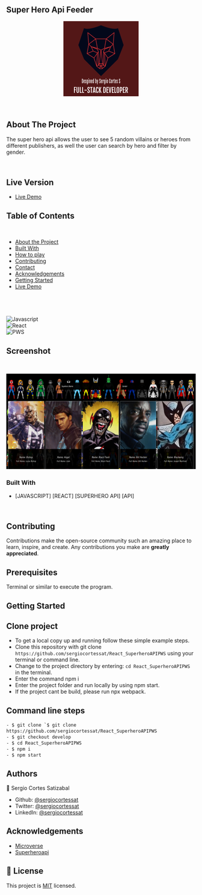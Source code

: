 ## Super Hero Api Feeder

<p align="center">
  <img height="auto" src="customlogo.png">
</p>


<br />

## About The Project

The super hero api allows the user to see 5 random villains or heroes from different publishers, as well the user can search by hero and filter by gender.

<br />


## Live Version

* [Live Demo](https://sergiocortessat.github.io/React_SuperheroAPIPWS/) 

## Table of Contents

<br />

* [About the Project](#about-the-project)
* [Built With](#built-with)
* [How to play](#how-to-play) 
* [Contributing](#contributing)
* [Contact](#authors)
* [Acknowledgements](#acknowledgements) 
* [Getting Started](#getting-started) 
* [Live Demo](#live-version) 

#
<br />

![Javascript](https://img.shields.io/badge/Javascript-3776AB?style=for-the-badge&logo=javascript&logoColor=white) <br/>
![React](https://img.shields.io/badge/React-092E20?style=for-the-badge&logo=react&logoColor=white) <br/>
![PWS](https://img.shields.io/badge/PWS-092E20?style=for-the-badge&logo=pws&logoColor=white) <br/>

## Screenshot
<br />
<p align="center">
  <img height="auto" src="Screenshot.png">
</p>

### Built With

* [JAVASCRIPT] [REACT] [SUPERHERO API] [API]


<!-- ABOUT THE PROJECT   -->

<br />


## Contributing

Contributions make the open-source community such an amazing place to learn, inspire, and create. Any contributions you make are **greatly appreciated**.

## Prerequisites

Terminal or similar to execute the program.


## Getting Started


## Clone project
- To get a local copy up and running follow these simple example steps.
- Clone this repository with git clone ```https://github.com/sergiocortessat/React_SuperheroAPIPWS``` using your terminal or command line.
- Change to the project directory by entering: ```cd React_SuperheroAPIPWS``` in the terminal.
- Enter the command npm i
- Enter the project folder and run locally by using npm start.
- If the project cant be build, please run npx webpack.

## Command line steps
```
- $ git clone `$ git clone https://github.com/sergiocortessat/React_SuperheroAPIPWS
- $ git checkout develop
- $ cd React_SuperheroAPIPWS
- $ npm i
- $ npm start
```


## Authors

👤 Sergio Cortes Satizabal

- Github: [@sergiocortessat](https://github.com/sergiocortessat)
- Twitter: [@sergiocortessat](https://twitter.com/sergiocortessat)
- LinkedIn: [@sergiocortessat](https://linkedin.com/in/sergiocortessat)


<!-- ACKNOWLEDGEMENTS -->
## Acknowledgements

* [Microverse](https://www.microverse.org/)
* [Superheroapi](https://superheroapi.com/index.html)

## 📝 License

This project is [MIT](https://github.com/sergiocortessat/sergiocortessat/blob/main/LICENSE) licensed.


